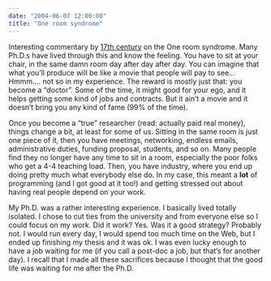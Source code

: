 ```yaml
---
date: "2004-06-07 12:00:00"
title: "One room syndrome"
---
```




Interesting commentary by [17th century](http://www.17th-century.info/) on the One room syndrome. Many Ph.D.s have lived through this and know the feeling. You have to sit at your chair, in the same damn room day after day after day. You can imagine that what you&rsquo;ll produce will be like a movie that people will pay to see&hellip; Hmmm&hellip;. not so in my experience. The reward is mostly just that: you become a &ldquo;doctor&rdquo;. Some of the time, it might good for your ego, and it helps getting some kind of jobs and contracts. But it ain&rsquo;t a movie and it doesn&rsquo;t bring you any kind of fame (99% of the time).

Once you become a &ldquo;true&rdquo; researcher (read: actually paid real money), things change a bit, at least for some of us. Sitting in the same room is just one piece of it, then you have meetings, networking, endless emails, administrative duties, funding proposal, students, and so on. Many people find they no longer have any time to sit in a room, especially the poor folks who get a 4-4 teaching load. Then, you have industry, where you end up doing pretty much what everybody else do. In my case, this meant a <b>lot</b> of programming (and I got good at it too!) and getting stressed out about having real people depend on your work.

My Ph.D. was a rather interesting experience. I basically lived totally isolated. I chose to cut ties from the university and from everyone else so I could focus on my work. Did it work? Yes. Was it a good strategy? Probably not. I would run every day, I would spend too much time on the Web, but I ended up finishing my thesis and it was ok. I was even lucky enough to have a job waiting for me (if you call a post-doc a job, but that&rsquo;s for another day). I recall that I made all these sacrifices because I thought that the good life was waiting for me after the Ph.D.

